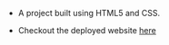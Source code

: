- A project built using HTML5 and CSS.

- Checkout the deployed website [here](https://syedaanif.github.io/03-Study_Sync_proj/) 
